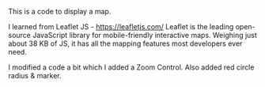 This is a code to display a map.

I learned from Leaflet JS - https://leafletjs.com/
Leaflet is the leading open-source JavaScript library for mobile-friendly interactive maps. Weighing just about 38 KB of JS, it has all the mapping features most developers ever need.

I modified a code a bit which I added a Zoom Control. Also added red circle radius & marker.